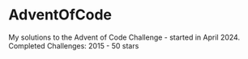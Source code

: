 # AdventOfCode

My solutions to the Advent of Code Challenge - started in April 2024.
Completed Challenges:
2015 - 50 stars
